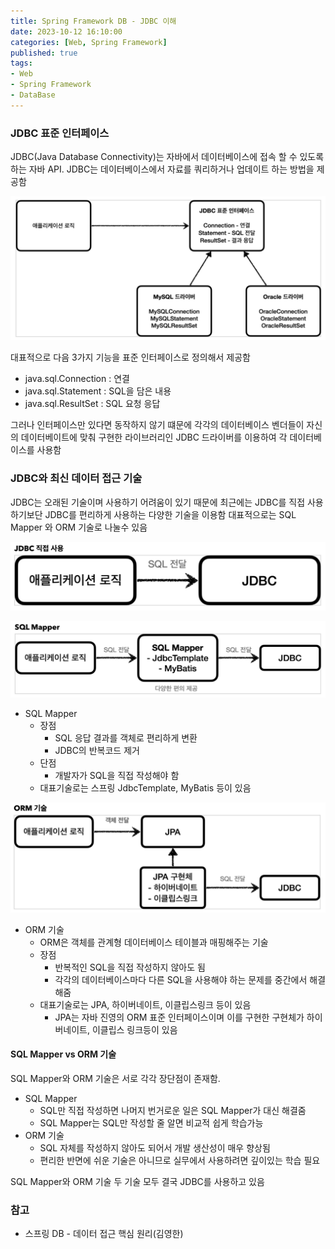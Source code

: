 ```yaml
---
title: Spring Framework DB - JDBC 이해
date: 2023-10-12 16:10:00
categories: [Web, Spring Framework]
published: true
tags:
- Web
- Spring Framework
- DataBase
---
```


### JDBC 표준 인터페이스
JDBC(Java Database Connectivity)는 자바에서 데이터베이스에 접속 할 수 있도록 하는 자바 API.
JDBC는 데이터베이스에서 자료를 쿼리하거나 업데이트 하는 방법을 제공함

![Alt text](/assets/posts/img/spring/spring_db_01_01.png)
 
대표적으로 다음 3가지 기능을 표준 인터페이스로 정의해서 제공함
 - java.sql.Connection : 연결
 - java.sql.Statement : SQL을 담은 내용
 - java.sql.ResultSet : SQL 요청 응답

그러나 인터페이스만 있다면 동작하지 않기 떄문에 각각의 데이터베이스 벤더들이 자신의 데이터베이트에 맞춰 구현한 라이브러리인 JDBC 드라이버를 이용하여 각 데이터베이스를 사용함

### JDBC와 최신 데이터 접근 기술
JDBC는 오래된 기술이며 사용하기 어려움이 있기 때문에 최근에는 JDBC를 직접 사용하기보단 JDBC를 편리하게 사용하는 다양한 기술을 이용함
대표적으로는 SQL Mapper 와 ORM 기술로 나눌수 있음

![Alt text](/assets/posts/img/spring/spring_db_01_02.png)

![Alt text](/assets/posts/img/spring/spring_db_01_03.png)
  - SQL Mapper
    - 장점
      - SQL 응답 결과를 객체로 편리하게 변환
      - JDBC의 반복코드 제거
    - 단점
      - 개발자가 SQL을 직접 작성해야 함
    - 대표기술로는 스프링 JdbcTemplate, MyBatis 등이 있음

![Alt text](/assets/posts/img/spring/spring_db_01_04.png)
  - ORM 기술
    - ORM은 객체를 관계형 데이터베이스 테이블과 매핑해주는 기술
    - 장점
      - 반복적인 SQL을 직접 작성하지 않아도 됨
      - 각각의 데이터베이스마다 다른 SQL을 사용해야 하는 문제를 중간에서 해결해줌
    - 대표기술로는 JPA, 하이버네이트, 이클립스링크 등이 있음
      -  JPA는 자바 진영의 ORM 표준 인터페이스이며 이를 구현한 구현체가 하이버네이트, 이클립스 링크등이 있음

#### SQL Mapper vs ORM 기술
SQL Mapper와 ORM 기술은 서로 각각 장단점이 존재함.
  - SQL Mapper
    - SQL만 직접 작성하면 나머지 번거로운 일은 SQL Mapper가 대신 해결줌
    - SQL Mapper는 SQL만 작성할 줄 알면 비교적 쉽게 학습가능
  - ORM 기술
    - SQL 자체를 작성하지 않아도 되어서 개발 생산성이 매우 향상됨
    - 편리한 반면에 쉬운 기술은 아니므로 실무에서 사용하려면 깊이있는 학습 필요

SQL Mapper와 ORM 기술 두 기술 모두 결국 JDBC를 사용하고 있음

### 참고
 - 스프링 DB - 데이터 접근 핵심 원리(김영한)
